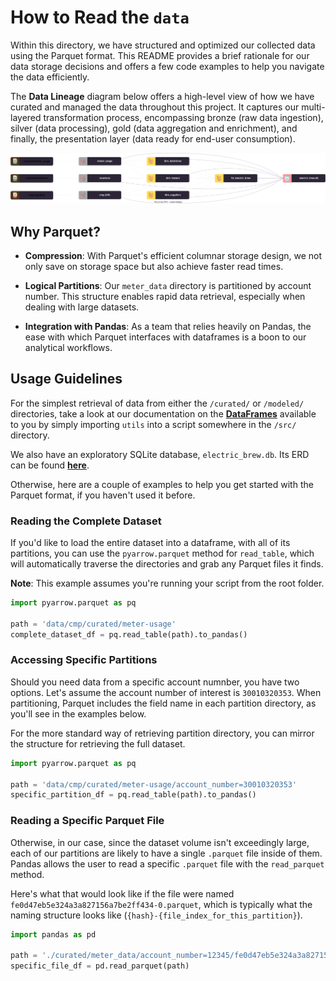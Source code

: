 <!-- omit in toc -->
# How to Read the `data`

Within this directory, we have structured and optimized our collected data using the Parquet format. This README provides a brief rationale for our data storage decisions and offers a few code examples to help you navigate the data efficiently.

The **Data Lineage** diagram below offers a high-level view of how we have curated and managed the data throughout this project. It captures our multi-layered transformation process, encompassing bronze (raw data ingestion), silver (data processing), gold (data aggregation and enrichment), and finally, the presentation layer (data ready for end-user consumption). 

![Data Lineage for Electric Brew](../fig/lineage/dag.drawio.svg)

## Why Parquet?

- **Compression**: With Parquet's efficient columnar storage design, we not only save on storage space but also achieve faster read times.

- **Logical Partitions**: Our `meter_data` directory is partitioned by account number. This structure enables rapid data retrieval, especially when dealing with large datasets.

- **Integration with Pandas**: As a team that relies heavily on Pandas, the ease with which Parquet interfaces with dataframes is a boon to our analytical workflows.

## Usage Guidelines

For the simplest retrieval of data from either the `/curated/` or `/modeled/` directories, take a look at our documentation on the [**DataFrames**](../src/README.md#dataframes) available to you by simply importing `utils` into a script somewhere in the `/src/` directory.

We also have an exploratory SQLite database, `electric_brew.db`. Its ERD can be found [**here**](./sql/README.md).

Otherwise, here are a couple of examples to help you get started with the Parquet format, if you haven't used it before.

### Reading the Complete Dataset

If you'd like to load the entire dataset into a dataframe, with all of its partitions, you can use the `pyarrow.parquet` method for `read_table`, which will automatically traverse the directories and grab any Parquet files it finds.

**Note**: This example assumes you're running your script from the root folder.

```python
import pyarrow.parquet as pq

path = 'data/cmp/curated/meter-usage'
complete_dataset_df = pq.read_table(path).to_pandas()
```

### Accessing Specific Partitions

Should you need data from a specific account numnber, you have two options. Let's assume the account number of interest is `30010320353`. When partitioning, Parquet includes the field name in each partition directory, as you'll see in the examples below.

For the more standard way of retrieving partition directory, you can mirror the structure for retrieving the full dataset.

```python
import pyarrow.parquet as pq

path = 'data/cmp/curated/meter-usage/account_number=30010320353'
specific_partition_df = pq.read_table(path).to_pandas()
```

### Reading a Specific Parquet File

Otherwise, in our case, since the dataset volume isn't exceedingly large, each of our partitions are likely to have a single `.parquet` file inside of them. Pandas allows the user to read a specific `.parquet` file with the `read_parquet` method.

Here's what that would look like if the file were named `fe0d47eb5e324a3a827156a7be2ff434-0.parquet`, which is typically what the naming structure looks like (`{hash}-{file_index_for_this_partition}`).

```python
import pandas as pd

path = './curated/meter_data/account_number=12345/fe0d47eb5e324a3a827156a7be2ff434-0.parquet'
specific_file_df = pd.read_parquet(path)
```